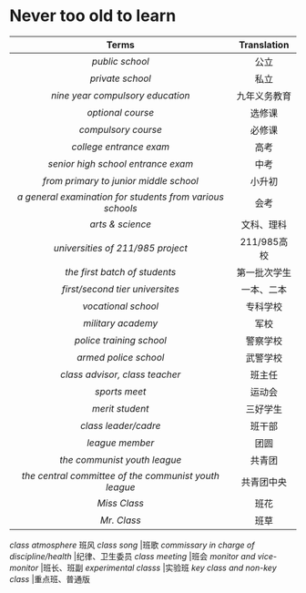 # Never too old to learn

Terms|Translation
:---:|:---:
_public school_ |公立
_private school_  |私立
_nine year compulsory education_ |九年义务教育
_optional course_ |选修课
_compulsory course_ |必修课
_college entrance exam_ |高考
_senior high school entrance exam_ |中考
_from primary to junior middle school_ |小升初
_a general examination for students from various schools_ |会考
_arts & science_ |文科、理科
_universities of 211/985 project_ |211/985高校
_the first batch of students_ |第一批次学生
_first/second tier universites_ |一本、二本
_vocational school_ |专科学校
_military academy_ |军校
_police training school_ |警察学校
_armed police school_ |武警学校
_class advisor, class teacher_ |班主任
_sports meet_ |运动会
_merit student_ |三好学生
_class leader/cadre_ |班干部
_league member_ |团圆
_the communist youth league_ |共青团
_the central committee of the communist youth league_ |共青团中央
_Miss Class_ |班花
_Mr. Class_ |班草
_class atmosphere_ 班风
_class song_ |班歌
_commissary in charge of discipline/health_ |纪律、卫生委员
_class meeting_ |班会
_monitor and vice-monitor_ |班长、班副
_experimental classs_ |实验班
_key class and non-key class_ |重点班、普通版


